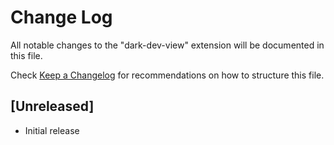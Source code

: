 # Change Log

All notable changes to the "dark-dev-view" extension will be documented in this file.

Check [Keep a Changelog](http://keepachangelog.com/) for recommendations on how to structure this file.

## [Unreleased]

- Initial release
